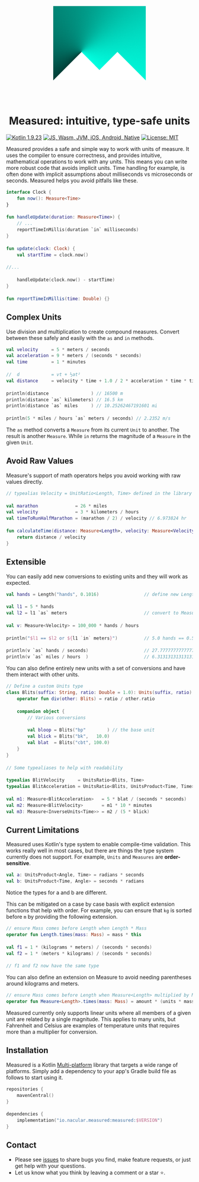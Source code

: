 <div style="text-align:center"><img src="docs/img/measured.png" alt="measured" style="height:200px;margin-bottom:50px"></div>
<div style="text-align:center"><h1>Measured: intuitive, type-safe units</h1></div>

[![Kotlin 1.9.23](https://img.shields.io/badge/Kotlin_1.9.23-blue.svg?style=for-the-badge&logo=kotlin&logoColor=white)](http://kotlinlang.org)
[![JS, Wasm, JVM, iOS, Android, Native](https://img.shields.io/badge/JS%2C_Wasm%2C_JVM%2C_iOS%2C_Android%2C_Native-purple?style=for-the-badge&logo=kotlin&logoColor=white)](https://kotlinlang.org/docs/js-overview.html)
[![License: MIT](https://img.shields.io/badge/MIT_License-green.svg?style=for-the-badge)](https://github.com/cvb941/measured/blob/master/LICENSE)

Measured provides a safe and simple way to work with units of measure. It uses the compiler to ensure correctness, and provides intuitive, mathematical operations to work with any units. This means you can write more robust code that avoids implicit units. Time handling for example, is often done with implicit assumptions about milliseconds vs microseconds or seconds. Measured helps you avoid pitfalls like these.

```kotlin
interface Clock {
    fun now(): Measure<Time>
}

fun handleUpdate(duration: Measure<Time>) {
    // ...
    reportTimeInMillis(duration `in` milliseconds)
}

fun update(clock: Clock) {
    val startTime = clock.now()

//...

    handleUpdate(clock.now() - startTime)
}

fun reportTimeInMillis(time: Double) {}
```

## Complex Units

Use division and multiplication to create compound measures. Convert between these safely and easily with the `as` and `in` methods.

```kotlin
val velocity     = 5 * meters / seconds
val acceleration = 9 * meters / (seconds * seconds)
val time         = 1 * minutes

//  d            = vt + ½at²
val distance     = velocity * time + 1.0 / 2 * acceleration * time * time

println(distance                ) // 16500 m
println(distance `as` kilometers) // 16.5 km
println(distance `as` miles     ) // 10.25262467191601 mi

println(5 * miles / hours `as` meters / seconds) // 2.2352 m/s
```

The `as` method converts a `Measure` from its current `Unit` to another. The result is another `Measure`. While `in` returns the magnitude of a `Measure` in the given `Unit`.

## Avoid Raw Values

Measure's support of math operators helps you avoid working with raw values directly.

```kotlin
// typealias Velocity = UnitRatio<Length, Time> defined in the library

val marathon              = 26 * miles
val velocity              = 3 * kilometers / hours
val timeToRunHalfMarathon = (marathon / 2) / velocity // 6.973824 hr

fun calculateTime(distance: Measure<Length>, velocity: Measure<Velocity>): Measure<Time> {
    return distance / velocity
}
```

## Extensible

You can easily add new conversions to existing units and they will work as expected.

```kotlin
val hands = Length("hands", 0.1016)                 // define new Length unit

val l1 = 5 * hands
val l2 = l1 `as` meters                             // convert to Measure with new unit

val v: Measure<Velocity> = 100_000 * hands / hours

println("$l1 == $l2 or ${l1 `in` meters}")          // 5.0 hands == 0.508 m or 0.508

println(v `as` hands / seconds)                     // 27.77777777777778 hands/s
println(v `as` miles / hours  )                     // 6.313131313131313 mi/hr
```

You can also define entirely new units with a set of conversions and have them interact with other units.

```kotlin
// Define a custom Units type
class Blits(suffix: String, ratio: Double = 1.0): Units(suffix, ratio) {
    operator fun div(other: Blits) = ratio / other.ratio

    companion object {
        // Various conversions

        val bloop = Blits("bp"        ) // the base unit
        val blick = Blits("bk",   10.0)
        val blat  = Blits("cbt", 100.0)
    }
}

// Some typealiases to help with readability

typealias BlitVelocity     = UnitsRatio<Blits, Time>
typealias BlitAcceleration = UnitsRatio<Blits, UnitsProduct<Time, Time>>

val m1: Measure<BlitAcceleration>   = 5 * blat / (seconds * seconds)
val m2: Measure<BlitVelocity>       = m1 * 10 * minutes
val m3: Measure<InverseUnits<Time>> = m2 / (5 * blick)
```

## Current Limitations

Measured uses Kotlin's type system to enable compile-time validation. This works really well in most cases, but there
are things the type system currently does not support. For example, `Units` and `Measures` are **order-sensitive**.

```kotlin
val a: UnitsProduct<Angle, Time> = radians * seconds
val b: UnitsProduct<Time, Angle> = seconds * radians
```

Notice the types for a and b are different.

This can be mitigated on a case by case basis with explicit extension functions that help with order. For example,
you can ensure that `kg` is sorted before `m` by providing the following extension.

```kotlin
// ensure Mass comes before Length when Length * Mass
operator fun Length.times(mass: Mass) = mass * this

val f1 = 1 * (kilograms * meters) / (seconds * seconds)
val f2 = 1 * (meters * kilograms) / (seconds * seconds)

// f1 and f2 now have the same type
```

You can also define an extension on Measure to avoid needing parentheses around kilograms and meters.

```kotlin
// ensure Mass comes before Length when Measure<Length> multiplied by Mass
operator fun Measure<Length>.times(mass: Mass) = amount * (units * mass)
```

Measured currently only supports linear units where all members of a given unit are related by a single magnitude. This
applies to many units, but Fahrenheit and Celsius are examples of temperature units that requires more than a multiplier
for conversion.


## Installation

Measured is a Kotlin [Multi-platform](https://kotlinlang.org/docs/multiplatform-get-started.html) library that targets a wide range of platforms. Simply add a dependency to your app's Gradle build file as follows to start using it.

```kotlin
repositories {
    mavenCentral()
}

dependencies {
    implementation("io.nacular.measured:measured:$VERSION")
}
```

## Contact

- Please see [issues](https://github.com/cvb941/measured/issues) to share bugs you find, make feature requests, or just get help with your questions.
- Let us know what you think by leaving a comment or a star ⭐️.
